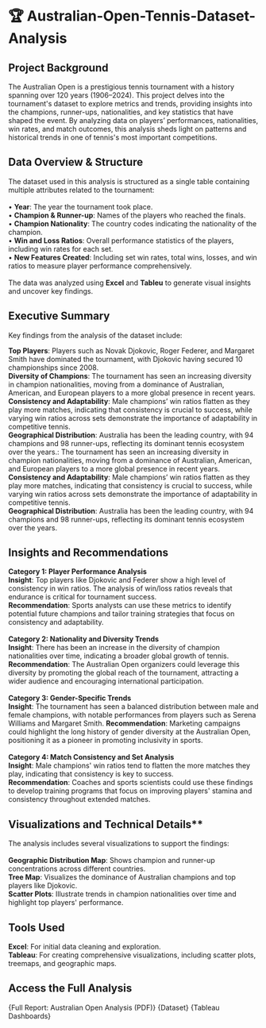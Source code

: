 # 🏆 Australian-Open-Tennis-Dataset-Analysis
## Project Background
The Australian Open is a prestigious tennis tournament with a history spanning over 120 years (1906–2024). This project delves into the tournament's dataset to explore metrics and trends, providing insights into the champions, runner-ups, nationalities, and key statistics that have shaped the event. By analyzing data on players’ performances, nationalities, win rates, and match outcomes, this analysis sheds light on patterns and historical trends in one of tennis's most important competitions.

## Data Overview & Structure
The dataset used in this analysis is structured as a single table containing multiple attributes related to the tournament: <br/>
<br/>
• **Year**: The year the tournament took place. <br/>
• **Champion & Runner-up**: Names of the players who reached the finals.<br/>
• **Champion Nationality**: The country codes indicating the nationality of the champion.<br/>
• **Win and Loss Ratios**: Overall performance statistics of the players, including win rates for each set.<br/>
• **New Features Created**: Including set win rates, total wins, losses, and win ratios to measure player performance comprehensively.<br/>
<br/>
The data was analyzed using **Excel** and **Tableu** to generate visual insights and uncover key findings.<br/>

## Executive Summary
Key findings from the analysis of the dataset include:<br/>

**Top Players**: Players such as Novak Djokovic, Roger Federer, and Margaret Smith have dominated the tournament, with Djokovic having secured 10 championships since 2008.<br/>
**Diversity of Champions**: The tournament has seen an increasing diversity in champion nationalities, moving from a dominance of Australian, American, and European players to a more global presence in recent years.
**Consistency and Adaptability**: Male champions’ win ratios flatten as they play more matches, indicating that consistency is crucial to success, while varying win ratios across sets demonstrate the importance of adaptability in competitive tennis.<br/>
**Geographical Distribution**: Australia has been the leading country, with 94 champions and 98 runner-ups, reflecting its dominant tennis ecosystem over the years.: The tournament has seen an increasing diversity in champion nationalities, moving from a dominance of Australian, American, and European players to a more global presence in recent years.<br/>
**Consistency and Adaptability**: Male champions’ win ratios flatten as they play more matches, indicating that consistency is crucial to success, while varying win ratios across sets demonstrate the importance of adaptability in competitive tennis.<br/>
**Geographical Distribution**: Australia has been the leading country, with 94 champions and 98 runner-ups, reflecting its dominant tennis ecosystem over the years.<br/>

## Insights and Recommendations

**Category 1: Player Performance Analysis**<br/>
**Insight**: Top players like Djokovic and Federer show a high level of consistency in win ratios. The analysis of win/loss ratios reveals that endurance is critical for tournament success.<br/>
**Recommendation**: Sports analysts can use these metrics to identify potential future champions and tailor training strategies that focus on consistency and adaptability.<br/>
<br/>
**Category 2: Nationality and Diversity Trends**<br/>
**Insight**: There has been an increase in the diversity of champion nationalities over time, indicating a broader global growth of tennis.<br/>
**Recommendation**: The Australian Open organizers could leverage this diversity by promoting the global reach of the tournament, attracting a wider audience and encouraging international participation.<br/>
<br/>
**Category 3: Gender-Specific Trends**<br/>
**Insight**: The tournament has seen a balanced distribution between male and female champions, with notable performances from players such as Serena Williams and Margaret Smith.
**Recommendation**: Marketing campaigns could highlight the long history of gender diversity at the Australian Open, positioning it as a pioneer in promoting inclusivity in sports.<br/>
<br/>
**Category 4: Match Consistency and Set Analysis**<br/>
**Insight**: Male champions' win ratios tend to flatten the more matches they play, indicating that consistency is key to success.<br/>
**Recommendation**: Coaches and sports scientists could use these findings to develop training programs that focus on improving players' stamina and consistency throughout extended matches.<br/>

## Visualizations and Technical Details**
The analysis includes several visualizations to support the findings:<br/>
<br/>
**Geographic Distribution Map**: Shows champion and runner-up concentrations across different countries.<br/>
**Tree Map**: Visualizes the dominance of Australian champions and top players like Djokovic.<br/>
**Scatter Plots**: Illustrate trends in champion nationalities over time and highlight top players' performance.<br/>

## Tools Used
**Excel**: For initial data cleaning and exploration.<br/>
**Tableau**: For creating comprehensive visualizations, including scatter plots, treemaps, and geographic maps.<br/>


## Access the Full Analysis
{Full Report: Australian Open Analysis (PDF)}
{Dataset}
{Tableau Dashboards}


